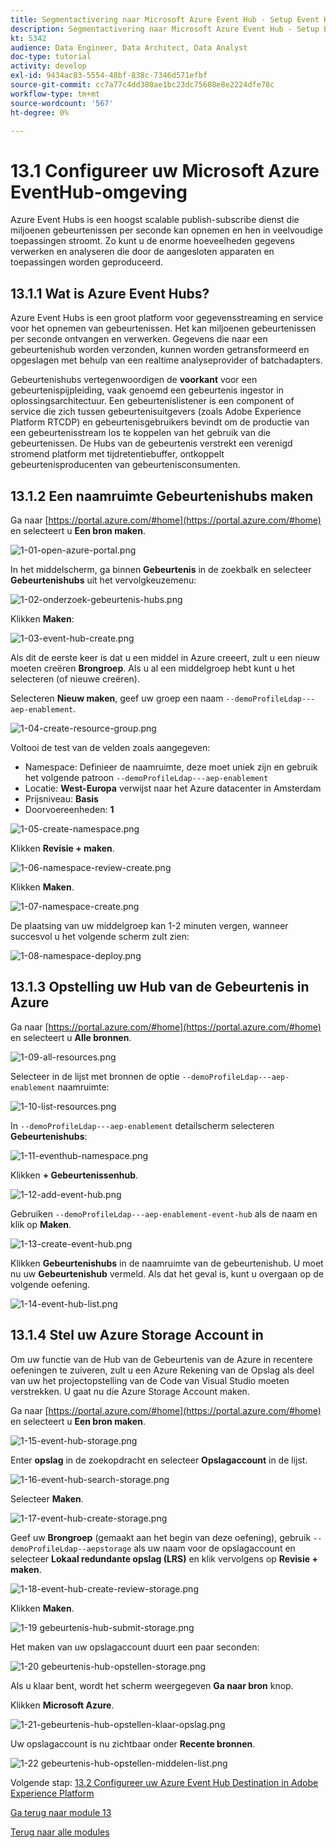 ```yaml
---
title: Segmentactivering naar Microsoft Azure Event Hub - Setup Event Hub in Azure
description: Segmentactivering naar Microsoft Azure Event Hub - Setup Event Hub in Azure
kt: 5342
audience: Data Engineer, Data Architect, Data Analyst
doc-type: tutorial
activity: develop
exl-id: 9434ac83-5554-48bf-838c-7346d571efbf
source-git-commit: cc7a77c4dd380ae1bc23dc75608e8e2224dfe78c
workflow-type: tm+mt
source-wordcount: '567'
ht-degree: 0%

---
```


# 13.1 Configureer uw Microsoft Azure EventHub-omgeving

Azure Event Hubs is een hoogst scalable publish-subscribe dienst die miljoenen gebeurtenissen per seconde kan opnemen en hen in veelvoudige toepassingen stroomt. Zo kunt u de enorme hoeveelheden gegevens verwerken en analyseren die door de aangesloten apparaten en toepassingen worden geproduceerd.

## 13.1.1 Wat is Azure Event Hubs?

Azure Event Hubs is een groot platform voor gegevensstreaming en service voor het opnemen van gebeurtenissen. Het kan miljoenen gebeurtenissen per seconde ontvangen en verwerken. Gegevens die naar een gebeurtenishub worden verzonden, kunnen worden getransformeerd en opgeslagen met behulp van een realtime analyseprovider of batchadapters.

Gebeurtenishubs vertegenwoordigen de **voorkant** voor een gebeurtenispijpleiding, vaak genoemd een gebeurtenis ingestor in oplossingsarchitectuur. Een gebeurtenislistener is een component of service die zich tussen gebeurtenisuitgevers (zoals Adobe Experience Platform RTCDP) en gebeurtenisgebruikers bevindt om de productie van een gebeurtenisstream los te koppelen van het gebruik van die gebeurtenissen. De Hubs van de gebeurtenis verstrekt een verenigd stromend platform met tijdretentiebuffer, ontkoppelt gebeurtenisproducenten van gebeurtenisconsumenten.

## 13.1.2 Een naamruimte Gebeurtenishubs maken

Ga naar [https://portal.azure.com/#home](https://portal.azure.com/#home) en selecteert u **Een bron maken**.

![1-01-open-azure-portal.png](./images/1-01-open-azure-portal.png)

In het middelscherm, ga binnen **Gebeurtenis** in de zoekbalk en selecteer **Gebeurtenishubs** uit het vervolgkeuzemenu:

![1-02-onderzoek-gebeurtenis-hubs.png](./images/1-02-search-event-hubs.png)

Klikken **Maken**:

![1-03-event-hub-create.png](./images/1-03-event-hub-create.png)

Als dit de eerste keer is dat u een middel in Azure creeert, zult u een nieuw moeten creëren **Brongroep**. Als u al een middelgroep hebt kunt u het selecteren (of nieuwe creëren).

Selecteren **Nieuw maken**, geef uw groep een naam `--demoProfileLdap---aep-enablement`.

![1-04-create-resource-group.png](./images/1-04-create-resource-group.png)

Voltooi de test van de velden zoals aangegeven:

- Namespace: Definieer de naamruimte, deze moet uniek zijn en gebruik het volgende patroon `--demoProfileLdap---aep-enablement`
- Locatie: **West-Europa** verwijst naar het Azure datacenter in Amsterdam
- Prijsniveau: **Basis**
- Doorvoereenheden: **1**

![1-05-create-namespace.png](./images/1-05-create-namespace.png)

Klikken **Revisie + maken**.

![1-06-namespace-review-create.png](./images/1-06-namespace-review-create.png)

Klikken **Maken**.

![1-07-namespace-create.png](./images/1-07-namespace-create.png)

De plaatsing van uw middelgroep kan 1-2 minuten vergen, wanneer succesvol u het volgende scherm zult zien:

![1-08-namespace-deploy.png](./images/1-08-namespace-deploy.png)

## 13.1.3 Opstelling uw Hub van de Gebeurtenis in Azure

Ga naar [https://portal.azure.com/#home](https://portal.azure.com/#home) en selecteert u **Alle bronnen**.

![1-09-all-resources.png](./images/1-09-all-resources.png)

Selecteer in de lijst met bronnen de optie `--demoProfileLdap---aep-enablement` naamruimte:

![1-10-list-resources.png](./images/1-10-list-resources.png)

In `--demoProfileLdap---aep-enablement` detailscherm selecteren **Gebeurtenishubs**:

![1-11-eventhub-namespace.png](./images/1-11-eventhub-namespace.png)

Klikken **+ Gebeurtenissenhub**.

![1-12-add-event-hub.png](./images/1-12-add-event-hub.png)

Gebruiken `--demoProfileLdap---aep-enablement-event-hub` als de naam en klik op **Maken**.

![1-13-create-event-hub.png](./images/1-13-create-event-hub.png)

Klikken **Gebeurtenishubs** in de naamruimte van de gebeurtenishub. U moet nu uw **Gebeurtenishub** vermeld. Als dat het geval is, kunt u overgaan op de volgende oefening.

![1-14-event-hub-list.png](./images/1-14-event-hub-list.png)

## 13.1.4 Stel uw Azure Storage Account in

Om uw functie van de Hub van de Gebeurtenis van de Azure in recentere oefeningen te zuiveren, zult u een Azure Rekening van de Opslag als deel van uw het projectopstelling van de Code van Visual Studio moeten verstrekken. U gaat nu die Azure Storage Account maken.

Ga naar [https://portal.azure.com/#home](https://portal.azure.com/#home) en selecteert u **Een bron maken**.

![1-15-event-hub-storage.png](./images/1-15-event-hub-storage.png)

Enter **opslag** in de zoekopdracht en selecteer **Opslagaccount** in de lijst.

![1-16-event-hub-search-storage.png](./images/1-16-event-hub-search-storage.png)

Selecteer **Maken**.

![1-17-event-hub-create-storage.png](./images/1-17-event-hub-create-storage.png)

Geef uw **Brongroep** (gemaakt aan het begin van deze oefening), gebruik `--demoProfileLdap--aepstorage` als uw naam voor de opslagaccount en selecteer **Lokaal redundante opslag (LRS)** en klik vervolgens op **Revisie + maken**.

![1-18-event-hub-create-review-storage.png](./images/1-18-event-hub-create-review-storage.png)

Klikken **Maken**.

![1-19 gebeurtenis-hub-submit-storage.png](./images/1-19-event-hub-submit-storage.png)

Het maken van uw opslagaccount duurt een paar seconden:

![1-20 gebeurtenis-hub-opstellen-storage.png](./images/1-20-event-hub-deploy-storage.png)

Als u klaar bent, wordt het scherm weergegeven **Ga naar bron** knop.

Klikken **Microsoft Azure**.

![1-21-gebeurtenis-hub-opstellen-klaar-opslag.png](./images/1-21-event-hub-deploy-ready-storage.png)

Uw opslagaccount is nu zichtbaar onder **Recente bronnen**.

![1-22 gebeurtenis-hub-opstellen-middelen-list.png](./images/1-22-event-hub-deploy-resources-list.png)

Volgende stap: [13.2 Configureer uw Azure Event Hub Destination in Adobe Experience Platform](./ex2.md)

[Ga terug naar module 13](./segment-activation-microsoft-azure-eventhub.md)

[Terug naar alle modules](./../../overview.md)
